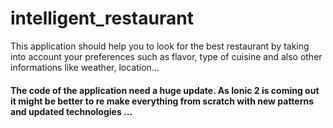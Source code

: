 # intelligent_restaurant 

This application should help you to look for the best restaurant by taking into account your preferences such as flavor, type of cuisine and also other informations like weather, location...

#### The code of the application need a huge update. As Ionic 2 is coming out it might be better to re make everything from scratch with new patterns and updated technologies ...
